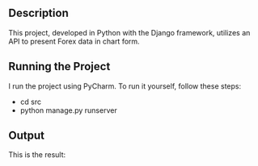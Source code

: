 Description
----------

This project, developed in Python with the Django framework, utilizes an API to present Forex data in chart form.

Running the Project
--------------------

I run the project using PyCharm. To run it yourself, follow these steps:
- cd src
- python manage.py runserver

Output
------

This is the result:
